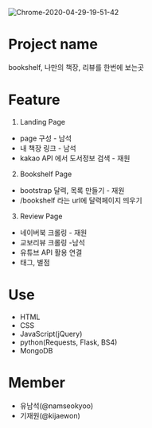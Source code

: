 ![Chrome-2020-04-29-19-51-42](https://user-images.githubusercontent.com/2939062/80594202-8c614d00-8a5d-11ea-8f10-7146508f6a6c.gif)
# Project name
bookshelf, 나만의 책장, 리뷰를 한번에 보는곳

# Feature
1. Landing Page
* page 구성 - 남석
* 내 책장 링크 - 남석
* kakao API 에서 도서정보 검색 - 재원

2. Bookshelf Page
* bootstrap 달력, 목록 만들기 - 재원
* /bookshelf 라는 url에 달력페이지 띄우기

3. Review Page
* 네이버북 크롤링 - 재원 
* 교보리뷰 크롤링 -남석
* 유튜브 API 활용 연결
* 태그, 별점

# Use
* HTML
* CSS
* JavaScript(jQuery)
* python(Requests, Flask, BS4)
* MongoDB

# Member
* 유남석(@namseokyoo)
* 기재원(@kijaewon)



